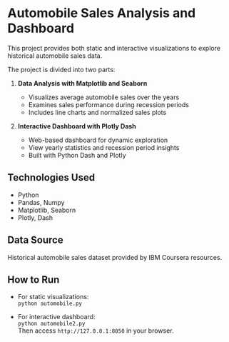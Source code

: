# Automobile Sales Analysis and Dashboard

This project provides both static and interactive visualizations to explore historical automobile sales data.

The project is divided into two parts:
1. **Data Analysis with Matplotlib and Seaborn**  
   - Visualizes average automobile sales over the years  
   - Examines sales performance during recession periods  
   - Includes line charts and normalized sales plots  

2. **Interactive Dashboard with Plotly Dash**  
   - Web-based dashboard for dynamic exploration  
   - View yearly statistics and recession period insights  
   - Built with Python Dash and Plotly  

## Technologies Used
- Python
- Pandas, Numpy
- Matplotlib, Seaborn
- Plotly, Dash

## Data Source
Historical automobile sales dataset provided by IBM Coursera resources.

## How to Run
- For static visualizations:  
  `python automobile.py`

- For interactive dashboard:  
  `python automobile2.py`  
  Then access `http://127.0.0.1:8050` in your browser.


